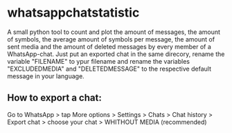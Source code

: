 # whatsappchatstatistic
A small python tool to count and plot the amount of messages, the amount of symbols, the average amount of symbols per message, the amount of sent media and the amount of deleted messages by every member of a WhatsApp-chat.
Just put an exported chat in the same direcory, rename the variable "FILENAME" to ypur filename and rename the variables "EXCLUDEDMEDIA" and "DELETEDMESSAGE" to the respective default message in your language.

## How to export a chat:
Go to WhatsApp > tap More options > Settings > Chats > Chat history > Export chat > choose your chat > WHITHOUT MEDIA (recommended)
